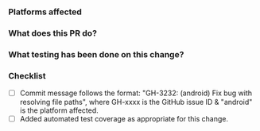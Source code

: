 <!--
Please make sure the checklist boxes are all checked before submitting the PR. The checklist
is intended as a quick reference, for complete details please see our Contributor Guidelines:

http://cordova.apache.org/contribute/contribute_guidelines.html

Thanks!
-->

### Platforms affected


### What does this PR do?


### What testing has been done on this change?


### Checklist
- [ ] Commit message follows the format: "GH-3232: (android) Fix bug with resolving file paths", where GH-xxxx is the GitHub issue ID & "android" is the platform affected.
- [ ] Added automated test coverage as appropriate for this change.
